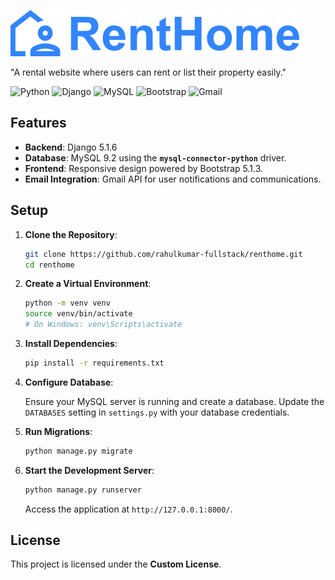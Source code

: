 ![logo](static/images/logo.png)

"A rental website where users can rent or list their property easily."

![Python](https://img.shields.io/badge/Python-3.13-blue)
![Django](https://img.shields.io/badge/Django-5.1.6-green)
![MySQL](https://img.shields.io/badge/MySQL-9.2-blue)
![Bootstrap](https://img.shields.io/badge/Bootstrap-5.3.3-purple)
![Gmail](https://img.shields.io/badge/Gmail-D14836?logo=gmail&logoColor=white)

## Features

- **Backend**: Django 5.1.6
- **Database**: MySQL 9.2 using the **`mysql-connector-python`** driver.
- **Frontend**: Responsive design powered by Bootstrap 5.1.3.
- **Email Integration**: Gmail API for user notifications and communications.

## Setup

1. **Clone the Repository**:

   ```bash
   git clone https://github.com/rahulkumar-fullstack/renthome.git
   cd renthome
   ```

2. **Create a Virtual Environment**:

   ```bash
   python -m venv venv
   source venv/bin/activate
   # On Windows: venv\Scripts\activate
   ```

3. **Install Dependencies**:

   ```bash
   pip install -r requirements.txt
   ```

4. **Configure Database**:

   Ensure your MySQL server is running and create a database. Update the `DATABASES` setting in `settings.py` with your database credentials.

5. **Run Migrations**:

   ```bash
   python manage.py migrate
   ```

6. **Start the Development Server**:

   ```bash
   python manage.py runserver
   ```

   Access the application at `http://127.0.0.1:8000/`.

## License

This project is licensed under the **Custom License**.
